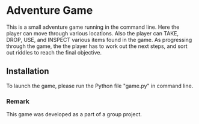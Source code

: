 # Adventure Game
This is a small adventure game running in the command line.
Here the player can move through various locations.
Also the player can TAKE, DROP, USE, and INSPECT various items found in the game.
As progressing through the game, the the player has to work out the next steps, and sort out riddles to reach the final objective.

## Installation
To launch the game, please run the Python file "game.py" in command line.

### Remark
This game was developed as a part of a group project.
